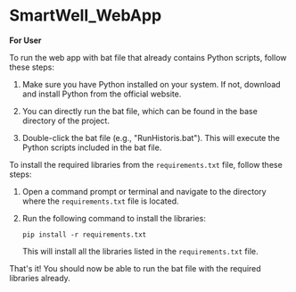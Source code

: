 # SmartWell_WebApp

__For User__

To run the web app with bat file that already contains Python scripts, follow these steps:

1. Make sure you have Python installed on your system. If not, download and install Python from the official website.

2. You can directly run the bat file, which can be found in the base directory of the project.

3. Double-click the bat file (e.g., "RunHistoris.bat"). This will execute the Python scripts included in the bat file.

To install the required libraries from the `requirements.txt` file, follow these steps:

1. Open a command prompt or terminal and navigate to the directory where the `requirements.txt` file is located.

2. Run the following command to install the libraries:

    ```
    pip install -r requirements.txt
    ```

    This will install all the libraries listed in the `requirements.txt` file.

That's it! You should now be able to run the bat file with the required libraries already.

